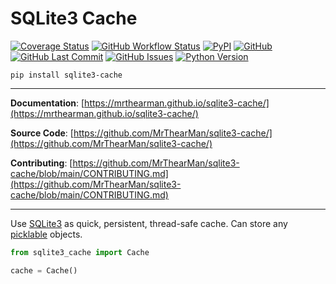 # SQLite3 Cache

[![Coverage Status][coverage-badge]][coverage]
[![GitHub Workflow Status][status-badge]][status]
[![PyPI][pypi-badge]][pypi]
[![GitHub][licence-badge]][licence]
[![GitHub Last Commit][repo-badge]][repo]
[![GitHub Issues][issues-badge]][issues]
[![Python Version][version-badge]][pypi]

```shell
pip install sqlite3-cache
```

---

**Documentation**: [https://mrthearman.github.io/sqlite3-cache/](https://mrthearman.github.io/sqlite3-cache/)

**Source Code**: [https://github.com/MrThearMan/sqlite3-cache/](https://github.com/MrThearMan/sqlite3-cache/)

**Contributing**: [https://github.com/MrThearMan/sqlite3-cache/blob/main/CONTRIBUTING.md](https://github.com/MrThearMan/sqlite3-cache/blob/main/CONTRIBUTING.md)

---

Use [SQLite3][sqlite] as quick, persistent, thread-safe cache.
Can store any [picklable][picklable] objects.

```python
from sqlite3_cache import Cache

cache = Cache()
```


[sqlite]: https://docs.python.org/3/library/sqlite3.html
[picklable]: https://docs.python.org/3/library/pickle.html

[coverage-badge]: https://coveralls.io/repos/github/MrThearMan/sqlite3-cache/badge.svg?branch=main
[status-badge]: https://img.shields.io/github/actions/workflow/status/MrThearMan/sqlite3-cache/test.yml?branch=main
[pypi-badge]: https://img.shields.io/pypi/v/sqlite3-cache
[licence-badge]: https://img.shields.io/github/license/MrThearMan/sqlite3-cache
[repo-badge]: https://img.shields.io/github/last-commit/MrThearMan/sqlite3-cache
[issues-badge]: https://img.shields.io/github/issues-raw/MrThearMan/sqlite3-cache
[version-badge]: https://img.shields.io/pypi/pyversions/sqlite3-cache

[coverage]: https://coveralls.io/github/MrThearMan/sqlite3-cache?branch=main
[status]: https://github.com/MrThearMan/sqlite3-cache/actions/workflows/test.yml
[pypi]: https://pypi.org/project/sqlite3-cache
[licence]: https://github.com/MrThearMan/sqlite3-cache/blob/main/LICENSE
[repo]: https://github.com/MrThearMan/sqlite3-cache/commits/main
[issues]: https://github.com/MrThearMan/sqlite3-cache/issues
